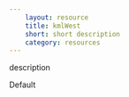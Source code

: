 ```yaml
---
    layout: resource
    title: kmlWest
    short: short description
    category: resources
---
```


description

Default

